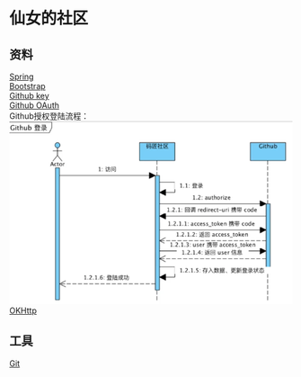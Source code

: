仙女的社区  
====
资料  
---
[Spring](https://spring.io/guides/gs/serving-web-content/#initial)  
[Bootstrap](https://www.bootcss.com)  
[Github key](https://github.com/yubaobao7646/community/settings/keys)  
[Github OAuth](https://docs.github.com/en/developers/apps/building-oauth-apps)  
Github授权登陆流程：![img.png](img.png)  
[OKHttp](https://square.github.io/okhttp/)

工具 
---
[Git](https://git-scm.com/downloads)  
